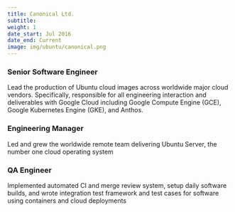 ```yaml
---
title: Canonical Ltd.
subtitle:
weight: 1
date_start: Jul 2016
date_end: Current
image: img/ubuntu/canonical.png
---
```


### Senior Software Engineer

Lead the production of Ubuntu cloud images across worldwide major
cloud vendors. Specifically, responsible for all engineering
interaction and deliverables with Google Cloud including Google
Compute Engine (GCE), Google Kubernetes Engine (GKE), and Anthos.

### Engineering Manager

Led and grew the worldwide remote team delivering Ubuntu Server,
the number one cloud operating system

### QA Engineer

Implemented automated CI and merge review system, setup daily
software builds, and wrote integration test framework and test
cases for software using containers and cloud deployments
